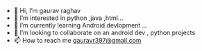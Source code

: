 - 👋 Hi, I’m gaurav raghav
- 👀 I’m interested in python ,java ,html...
- 🌱 I’m currently learning Android devlopment ...
- 💞️ I’m looking to collaborate on an android dev , python projects
- 📫 How to reach me gauravr397@gmail.com

<!---
gauravr397/gauravr397 is a ✨ special ✨ repository because its `README.md` (this file) appears on your GitHub profile.
You can click the Preview link to take a look at your changes.
--->
